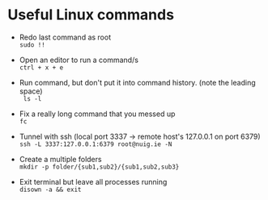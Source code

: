 # Useful Linux commands

- Redo last command as root  
`sudo !!`

- Open an editor to run a command/s  
`ctrl + x + e`

- Run command, but don't put it into command history. (note the leading space)  
` ls -l`

- Fix a really long command that you messed up  
`fc`

- Tunnel with ssh (local port 3337 -> remote host's 127.0.0.1 on port 6379)  
`ssh -L 3337:127.0.0.1:6379 root@nuig.ie -N`

- Create a multiple folders  
`mkdir -p folder/{sub1,sub2}/{sub1,sub2,sub3}`

- Exit terminal but leave all processes running  
`disown -a && exit`
